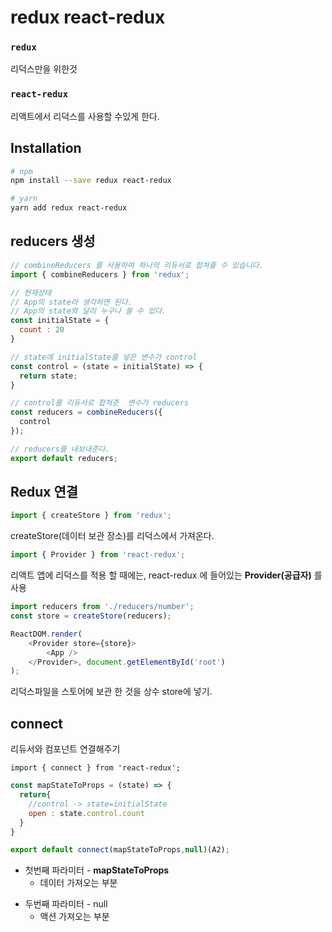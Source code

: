 # redux react-redux

### `redux`
리덕스만을 위한것

### `react-redux`

리액트에서 리덕스를 사용할 수있게 한다.

## Installation

```sh
# npm
npm install --save redux react-redux

# yarn
yarn add redux react-redux
```

## reducers 생성

```javascript
// combineReducers 를 사용하여 하나의 리듀서로 합쳐줄 수 있습니다. 					
import { combineReducers } from 'redux';					

// 현재상태		
// App의 state라 생각하면 된다.		
// App의 state와 달리 누구나 쓸 수 있다.		
const initialState = {		 
  count : 20			        
}			                     

// state에 initialState를 넣은 변수가 control
const control = (state = initialState) => {
  return state;					
}					

// control를 리듀서로 합쳐준  변수가 reducers
const reducers = combineReducers({					
  control					
});					

// reducers를 내보내준다.
export default reducers;					
```

## Redux 연결

```javascript
import { createStore } from 'redux';
```

createStore(데이터 보관 장소)를 리덕스에서 가져온다.


```javascript
import { Provider } from 'react-redux';
```

리액트 앱에 리덕스를 적용 할 때에는, react-redux 에 들어있는 **Provider(공급자)** 를 사용


```javascript
import reducers from './reducers/number';
const store = createStore(reducers);

ReactDOM.render(
	<Provider store={store}>
		<App />
	</Provider>, document.getElementById('root')
);
```

리덕스파일을 스토어에 보관 한 것을 상수 store에 넣기.

## connect

리듀서와 컴포넌트 연결해주기

`import { connect } from 'react-redux';`

```javascript
const mapStateToProps = (state) => {					
  return{					
	//control -> state=initialState
  	open : state.control.count				
  }					
}					
```					

```javascript			
export default connect(mapStateToProps,null)(A2);
```
* 첫번째 파라미터 - **mapStateToProps**
  * 데이터 가져오는 부분

+ 두번째 파라미터 - null
  + 액션 가져오는 부분
